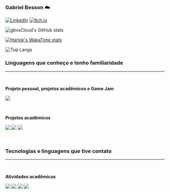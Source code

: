 

### Gabriel Besson ☁️

[![LinkedIn](https://img.shields.io/badge/LinkedIn-0077B5?style=for-the-badge&logo=linkedin&logoColor=white/)](https://www.linkedin.com/in/gabriel-besson-528978206/) [![Itch.io](https://img.shields.io/badge/Itch.io-FA5C5C?style=for-the-badge&logo=itchdotio&logoColor=white/)](https://itscl0ud.itch.io)

![gbvsCloud's GitHub stats](https://github-readme-stats.vercel.app/api?username=gbvsCloud&show_icons=true&theme=dark)

[![Harlok's WakaTime stats](https://github-readme-stats.vercel.app/api/wakatime?username=@gbvsCloud)]()

![Top Langs](https://github-readme-stats.vercel.app/api/top-langs/?username=gbvsCloud&hide_progress=true)

### Linguagens que conheço e tenho familiaridade
<hr>

<br> 

<b>Projeto pessoal, projetos acadêmicos e Game Jam

[![](https://img.shields.io/badge/.NET-5C2D91?style=for-the-badge&logo=.net&logoColor=white)](https://itscl0ud.itch.io/wizards-cage)

<br>

<b> Projetos acadêmicos

[![](https://img.shields.io/badge/C-00599C?style=for-the-badge&logo=c&logoColor=white)](https://gustavoferrari.itch.io/gatonauta)
[![](https://img.shields.io/badge/Java-ED8B00?style=for-the-badge&logo=openjdk&logoColor=white)]()
[![](https://img.shields.io/badge/Python-3776AB?style=for-the-badge&logo=python&logoColor=white)](https://itscl0ud.itch.io/cpu-central-de-panico-urgente)

<br>

### Tecnologias e linguagens que tive contato
<hr>
<br>

<b> Atividades acadêmicas


[![](https://img.shields.io/badge/JavaScript-F7DF1E?style=for-the-badge&logo=javascript&logoColor=black)]()
[![](https://img.shields.io/badge/HTML5-E34F26?style=for-the-badge&logo=html5&logoColor=white)]()
[![](https://img.shields.io/badge/CSS-239120?&style=for-the-badge&logo=css3&logoColor=white)]()
[![](https://img.shields.io/badge/PHP-777BB4?style=for-the-badge&logo=php&logoColor=white)]()






